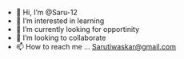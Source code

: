 - 👋 Hi, I’m @Saru-12
- 👀 I’m interested in learning
- 🌱 I’m currently looking for opportinity
- 💞️ I’m looking to collaborate 
- 📫 How to reach me ... Sarutiwaskar@gmail.com

<!---
Saru-12/Saru-12 is a ✨ special ✨ repository because its `README.md` (this file) appears on your GitHub profile.
You can click the Preview link to take a look at your changes.
--->
